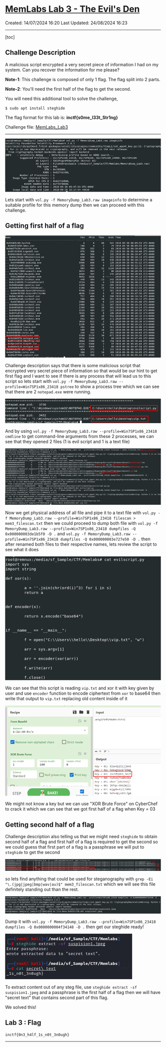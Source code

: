 # [MemLabs Lab 3 - The Evil's Den](https://github.com/stuxnet999/MemLabs/tree/master/Lab%203)
Created: 14/07/2024 16:20
Last Updated: 24/08/2024 16:23
***
[toc]
## Challenge Description
A malicious script encrypted a very secret piece of information I had on my system. Can you recover the information for me please?

**Note-1**: This challenge is composed of only 1 flag. The flag split into 2 parts.

**Note-2**: You'll need the first half of the flag to get the second.

You will need this additional tool to solve the challenge,

```
$ sudo apt install steghide
```

The flag format for this lab is: **inctf{s0me_l33t_Str1ng}**

Challenge file: [MemLabs_Lab3](https://mega.nz/#!2ohlTAzL!1T5iGzhUWdn88zS1yrDJA06yUouZxC-VstzXFSRuzVg)
***
![c932b54f6ef6c27c2b6287619ecb363c.png](../../_resources/c932b54f6ef6c27c2b6287619ecb363c.png)

Lets start with `vol.py -f MemoryDump_Lab3.raw imageinfo` to determine a suitable profile for this memory dump then we can proceed with this challenge.

## Getting first half of a flag
![3bc9097b71b7cd5113471f90a1edec49.png](../../_resources/3bc9097b71b7cd5113471f90a1edec49.png)

Challenge description says that there is some malicious script that encrypted very secret piece of information so that would be our hint to get first flag and I want to see if there is any process that will lead us to this script so lets start with `vol.py -f MemoryDump_Lab3.raw --profile=Win7SP1x86_23418 pstree` to show a process tree which we can see that there are 2 `notepad.exe` were running.

![857a48549d8f6c203818a7bf73d6f181.png](../../_resources/857a48549d8f6c203818a7bf73d6f181.png)

And by using `vol.py -f MemoryDump_Lab3.raw --profile=Win7SP1x86_23418 cmdline` to get command-line arguments from these 2 processes, we can see that they opened 2 files (1 is evil script and 1 is a text file)

![dd1545d4713d510f694e15475dac8393.png](../../_resources/dd1545d4713d510f694e15475dac8393.png)

Now we get physical address of all file and pipe it to a text file with `vol.py -f MemoryDump_Lab3.raw --profile=Win7SP1x86_23418 filescan > mem3_filescan.txt` then we could proceed to dump both file with `vol.py -f MemoryDump_Lab3.raw --profile=Win7SP1x86_23418 dumpfiles -Q 0x000000003de1b5f0 -D .` and `vol.py -f MemoryDump_Lab3.raw --profile=Win7SP1x86_23418 dumpfiles -Q 0x000000003e727e50 -D .` then after renamed both files to their respective names, lets review the script to see what it does 

![4d8ec3b05f4f84ab766372023eb87e07.png](../../_resources/4d8ec3b05f4f84ab766372023eb87e07.png)

We can see that this script is reading `vip.txt` and xor it with key given by user and use `encoder` function to encode ciphertext from `xor` to base64 then write that output to `vip.txt` replacing old content inside of it

![255a48369899928e1f718461a283d33d.png](../../_resources/255a48369899928e1f718461a283d33d.png)

We might not know a key but we can use "XOR Brute Force" on CyberChef to crack it which we can see that we got first half of a flag when Key = 03

## Getting second half of a flag
Challenge description also telling us that we might need `steghide` to obtain second half of a flag and first half of a flag is required to get the second so we could guess that first part of a flag is a passphrase we will put to `steghide` to get the second

![563aa74840efcd3047026a000c17079b.png](../../_resources/563aa74840efcd3047026a000c17079b.png)

so lets find anything that could be used for steganography with `grep -Ei "\.(jpg|jpeg|bmp|wav|au)$" mem3_filescan.txt` which we will see this file definitely standing out than the rest.

![06873b36db3e274b152856421a4a3377.png](../../_resources/06873b36db3e274b152856421a4a3377.png)

Dump it with `vol.py -f MemoryDump_Lab3.raw --profile=Win7SP1x86_23418 dumpfiles -Q 0x0000000004f34148 -D .` then get our steghide ready!

![afdd8e775f17935121ee8456575de81b.png](../../_resources/afdd8e775f17935121ee8456575de81b.png)

To extract content out of any steg file, use `steghide extract -sf suspision1.jpeg` and a passphrase is the first half of a flag then we will have "secret text" that contains second part of this flag.

We solved this!

## Lab 3 : Flag
```
inctf{0n3_h4lf_1s_n0t_3n0ugh}
```
***